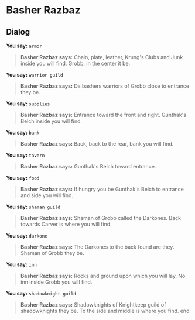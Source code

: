 # Basher Razbaz


## Dialog

**You say:** `armor`



>**Basher Razbaz says:** Chain, plate, leather, Krung's Clubs and Junk inside you will find.  Grobb, in the center it be.

**You say:** `warrior guild`



>**Basher Razbaz says:** Da bashers warriors of Grobb close to entrance they be.

**You say:** `supplies`



>**Basher Razbaz says:** Entrance toward the front and right.  Gunthak's Belch inside you will find.

**You say:** `bank`



>**Basher Razbaz says:** Back, back to the rear, bank you will find.

**You say:** `tavern`



>**Basher Razbaz says:** Gunthak's Belch toward entrance.

**You say:** `food`



>**Basher Razbaz says:** If hungry you be Gunthak's Belch to entrance and side you will find.

**You say:** `shaman guild`



>**Basher Razbaz says:** Shaman of Grobb called the Darkones.  Back towards Carver is where you will find.

**You say:** `darkone`



>**Basher Razbaz says:** The Darkones to the back found are they.  Shaman of Grobb they be.

**You say:** `inn`



>**Basher Razbaz says:** Rocks and ground upon which you will lay.  No inn inside Grobb you will find.

**You say:** `shadowknight guild`



>**Basher Razbaz says:** Shadowknights of Knightkeep guild of shadowknights they be.  To the side and middle is where you find.
end